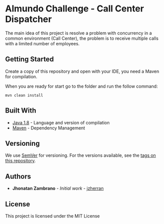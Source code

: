 # Almundo Challenge - Call Center Dispatcher

The main idea of this project is resolve a problem with concurrency in a common environment (Call Center), the problem is to receive multiple calls with a limited number of employees.

## Getting Started

Create a copy of this repository and open with your IDE, you need a Maven for compilation.

When you are ready for start go to the folder and run the follow command:

```
mvn clean install
```

## Built With

* [Java 1.8](https://java.com/) - Language and version of compilation
* [Maven](https://maven.apache.org/) - Dependency Management

## Versioning

We use [SemVer](http://semver.org/) for versioning. For the versions available, see the [tags on this repository](https://github.com/your/project/tags). 

## Authors

* **Jhonatan Zambrano** - *Initial work* - [jzherran](https://github.com/jzherran)

## License

This project is licensed under the MIT License
